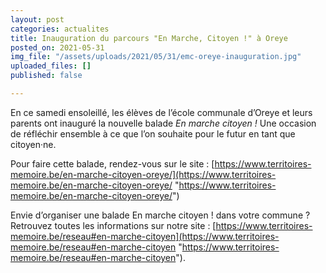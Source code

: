 ```yaml
---
layout: post
categories: actualites
title: Inauguration du parcours "En Marche, Citoyen !" à Oreye
posted_on: 2021-05-31
img_file: "/assets/uploads/2021/05/31/emc-oreye-inauguration.jpg"
uploaded_files: []
published: false

---
```

En ce samedi ensoleillé, les élèves de l’école communale d’Oreye et leurs parents ont inauguré la nouvelle balade _En marche citoyen !_ Une occasion de réfléchir ensemble à ce que l’on souhaite pour le futur en tant que citoyen·ne.

Pour faire cette balade, rendez-vous sur le site : [https://www.territoires-memoire.be/en-marche-citoyen-oreye/](https://www.territoires-memoire.be/en-marche-citoyen-oreye/ "https://www.territoires-memoire.be/en-marche-citoyen-oreye/")

Envie d’organiser une balade En marche citoyen ! dans votre commune ? Retrouvez toutes les informations sur notre site : [https://www.territoires-memoire.be/reseau#en-marche-citoyen](https://www.territoires-memoire.be/reseau#en-marche-citoyen "https://www.territoires-memoire.be/reseau#en-marche-citoyen").
